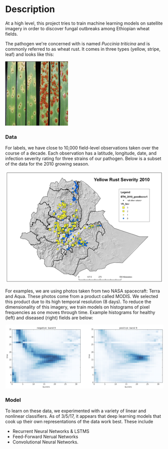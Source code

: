 

# Description

At a high level, this project tries to train machine learning models on satellite imagery in order to discover fungal outbreaks among Ethiopian wheat fields. 

The pathogen we're concerned with is named *Puccinia triticina* and is commonly referred to as wheat rust. It comes in three types (yellow, stripe, leaf) and looks like this:

<img src="img/rust.png" width="200">

### Data

For labels, we have close to 10,000 field-level observations taken over the course of a decade. Each observation has a latitude, longitude, date, and infection severity rating for three strains of our pathogen. Below is a subset of the data for the 2010 growing season.

![](img/survey.png)

For examples, we are using photos taken from two NASA spacecraft: Terra and Aqua. These photos come from a product called MODIS. We selected this product due to its high temporal resolution (8 days). To reduce the dimensionality of this imagery, we train models on histograms of pixel frequencies as one moves through time. Example histograms for healthy (left) and diseased (right) fields are below:

![](img/hist.png)


### Model

To learn on these data, we experimented with a variety of linear and nonlinear classifiers. As of 3/5/17, it appears that deep learning models that cook up their own representations of the data work best. These include 
* Recurrent Neural Networks & LSTMS
* Feed-Forward Nerual Networks
* Convolutional Neural Networks. 




